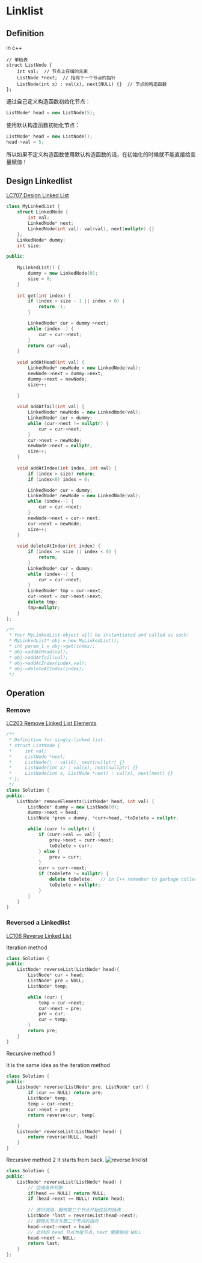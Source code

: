 # Linklist

## Definition

in c++

```
// 单链表
struct ListNode {
    int val;  // 节点上存储的元素
    ListNode *next;  // 指向下一个节点的指针
    ListNode(int x) : val(x), next(NULL) {}  // 节点的构造函数
};
```

通过自己定义构造函数初始化节点：
```cpp
ListNode* head = new ListNode(5);
```

使用默认构造函数初始化节点：
```cpp
ListNode* head = new ListNode();
head->val = 5;
```

所以如果不定义构造函数使用默认构造函数的话，在初始化的时候就不能直接给变量赋值！


## Design Linkedlist

[LC707 Design Linked List](https://leetcode.com/problems/design-linked-list/description/)

```cpp
class MyLinkedList {
    struct LinkedNode {
        int val;
        LinkedNode* next;
        LinkedNode(int val): val(val), next(nullptr) {}
    };
    LinkedNode* dummy;
    int size;

public:
    
    MyLinkedList() {
        dummy = new LinkedNode(0);
        size = 0;
    }
    
    int get(int index) {
        if (index > size - 1 || index < 0) {
            return -1;
        }

        LinkedNode* cur = dummy->next;
        while (index--) {
            cur = cur->next;
        }
        return cur->val;
    }
    
    void addAtHead(int val) {
        LinkedNode* newNode = new LinkedNode(val);
        newNode->next = dummy->next;
        dummy->next = newNode;
        size++;

    }
    
    void addAtTail(int val) {
        LinkedNode* newNode = new LinkedNode(val);
        LinkedNode* cur = dummy;
        while (cur->next != nullptr) {
            cur = cur->next;
        }
        cur->next = newNode;
        newNode->next = nullptr;
        size++;
    }
    
    void addAtIndex(int index, int val) {
        if (index > size) return;
        if (index<0) index = 0;

        LinkedNode* cur = dummy;
        LinkedNode* newNode = new LinkedNode(val);
        while (index--) {
            cur = cur->next;
        }
        newNode->next = cur-> next;
        cur->next = newNode;
        size++;
    }
    
    void deleteAtIndex(int index) {
        if (index >= size || index < 0) {
            return;
        }
        LinkedNode* cur = dummy;
        while (index--) {
            cur = cur->next;
        }
        LinkedNode* tmp = cur->next;
        cur->next = cur->next->next;
        delete tmp;
        tmp=nullptr;
    }
};

/**
 * Your MyLinkedList object will be instantiated and called as such:
 * MyLinkedList* obj = new MyLinkedList();
 * int param_1 = obj->get(index);
 * obj->addAtHead(val);
 * obj->addAtTail(val);
 * obj->addAtIndex(index,val);
 * obj->deleteAtIndex(index);
 */
```

## Operation 

### Remove

[LC203 Remove Linked List Elements](https://leetcode.com/problems/remove-linked-list-elements/description/)

```cpp
/**
 * Definition for singly-linked list.
 * struct ListNode {
 *     int val;
 *     ListNode *next;
 *     ListNode() : val(0), next(nullptr) {}
 *     ListNode(int x) : val(x), next(nullptr) {}
 *     ListNode(int x, ListNode *next) : val(x), next(next) {}
 * };
 */
class Solution {
public:
    ListNode* removeElements(ListNode* head, int val) {
        ListNode* dummy = new ListNode(0);
        dummy->next = head;
        ListNode *prev = dummy, *curr=head, *toDelete = nullptr;

        while (curr != nullptr) {
            if (curr->val == val) {
                prev->next = curr->next;
                toDelete = curr;
            } else {
                prev = curr;
            }
            curr = curr->next;
            if (toDelete != nullptr) {
                delete toDelete;   // in C++ remember to garbage collection
                toDelete = nullptr;
            }
        }
    }
}     
```

### Reversed a Linkedlist

[LC106 Reverse Linked List](https://leetcode.com/problems/reverse-linked-list/description/)

Iteration method

```cpp
class Solution {
public:
    ListNode* reverseList(ListNode* head){
        ListNode* cur = head;
        ListNode* pre = NULL;
        ListNode* temp;

        while (cur) {
            temp = cur->next;
            cur->next = pre;
            pre = cur;
            cur = temp;
        }
        return pre;
    }
}
```

Recursive method 1

It is the same idea as the iteration method

```cpp
class Solution {
public:
    Listnode* reverse(ListNode* pre, ListNode* cur) {
        if (cur == NULL) return pre;
        ListNode* temp;
        temp = cur->next;
        cur->next = pre;
        return reverse(cur, temp)

    }
    Listnode* reverseList(ListNode* head) {
        return reverse(NULL, head)
    }
}
```

Recursive method 2
It starts from back.
![reverse linklist](./assets/106_reverse_link.png)

```cpp
class Solution {
public:
    ListNode* reverseList(ListNode* head) {
        // 边缘条件判断
        if(head == NULL) return NULL;
        if (head->next == NULL) return head;
        
        // 递归调用，翻转第二个节点开始往后的链表
        ListNode *last = reverseList(head->next);
        // 翻转头节点与第二个节点的指向
        head->next->next = head;
        // 此时的 head 节点为尾节点，next 需要指向 NULL
        head->next = NULL;
        return last;
    }
}; 
```